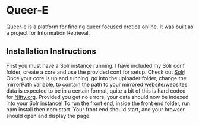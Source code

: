 # Queer-E

Queer-e is a platform for finding queer focused erotica online. It was built as  a project for Information Retrieval.

## Installation Instructions
First you must have a Solr instance running. I have included my Solr conf folder, create a core and use the provided conf for setup. Check out [Solr](https://lucene.apache.org/solr/)!
Once your core is up and running, go into the uploader folder, change the mirrorPath variable, to contain the path to your mirrored website/websites. data is expected to be in a certain format, quite a bit of this is hard coded for [Nifty.org]([https://www.nifty.org/nifty/](https://www.nifty.org/nifty/)).
Provided you get no errors, your data should now be indexed into your Solr instance!
To run the front end, inside the front end folder, run npm install
then npm start.
Your front end should start, and your browser should open and display the page.

